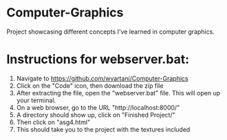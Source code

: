 # Computer-Graphics
Project showcasing different concepts I've learned in computer graphics.

# Instructions for webserver.bat:
1. Navigate to https://github.com/wvartani/Computer-Graphics
2. Click on the "Code" icon, then download the zip file
3. After extracting the file, open the "webserver.bat" file. This will open up your terminal.
4. On a web browser, go to the URL "http://localhost:8000/"
5. A directory should show up, click on "Finished Project/"
6. Then click on "asg4.html"
7. This should take you to the project with the textures included
